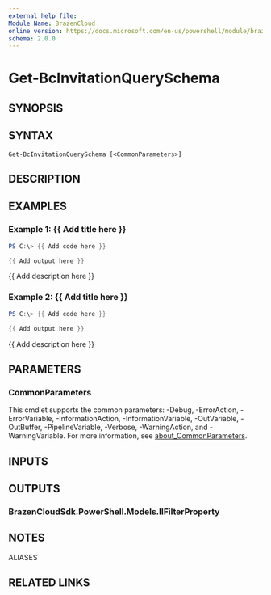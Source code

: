 ```yaml
---
external help file:
Module Name: BrazenCloud
online version: https://docs.microsoft.com/en-us/powershell/module/brazencloud/get-bcinvitationqueryschema
schema: 2.0.0
---
```


# Get-BcInvitationQuerySchema

## SYNOPSIS


## SYNTAX

```
Get-BcInvitationQuerySchema [<CommonParameters>]
```

## DESCRIPTION


## EXAMPLES

### Example 1: {{ Add title here }}
```powershell
PS C:\> {{ Add code here }}

{{ Add output here }}
```

{{ Add description here }}

### Example 2: {{ Add title here }}
```powershell
PS C:\> {{ Add code here }}

{{ Add output here }}
```

{{ Add description here }}

## PARAMETERS

### CommonParameters
This cmdlet supports the common parameters: -Debug, -ErrorAction, -ErrorVariable, -InformationAction, -InformationVariable, -OutVariable, -OutBuffer, -PipelineVariable, -Verbose, -WarningAction, and -WarningVariable. For more information, see [about_CommonParameters](http://go.microsoft.com/fwlink/?LinkID=113216).

## INPUTS

## OUTPUTS

### BrazenCloudSdk.PowerShell.Models.IIFilterProperty

## NOTES

ALIASES

## RELATED LINKS

